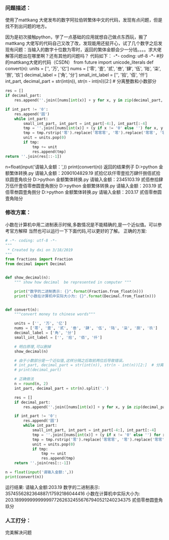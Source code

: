### 问题描述：
<p>使用了mattkang 大佬发布的数字阿拉伯转繁体中文的代码，发现有点问题，但是找不到出问题的地方。</p>
因为是初次接触python，学了一点基础的应用就想自己做点东西玩，搬了mattkang 大佬写的代码自己又改了改，发现能用还挺开心，试了几个数字之后发现有问题：当输入的数字十位数为零时，返回的繁体金额会少一分钱。。。。求大佬解答问题出在哪里啊？还有其他的问题吗？
代码如下：
-*- coding: utf-8 -*-
#抄的mattkang大佬的代码（CSDN） 
from future import unicode_literals
def convert(n):
    units = ['', '万', '亿']
    nums = ['零', '壹', '贰', '叁', '肆', '伍', '陆', '柒', '捌', '玖']
    decimal_label = ['角', '分']
    small_int_label = ['', '拾', '佰', '仟']
    int_part, decimal_part = str(int(n)), str(n - int(n))[2:]  # 分离整数和小数部分

```python
res = []
if decimal_part:
    res.append(''.join([nums[int(x)] + y for x, y in zip(decimal_part, decimal_label) if x != '0']))

if int_part != '0':
    res.append('圆')
    while int_part:
        small_int_part, int_part = int_part[-4:], int_part[:-4]
        tmp = ''.join([nums[int(x)] + (y if x != '0' else '') for x, y in list(zip(small_int_part[::-1], small_int_label))[::-1]])
        tmp = tmp.rstrip('零').replace('零零零', '零').replace('零零', '零')
        unit = units.pop(0)
        if tmp:
            tmp += unit
            res.append(tmp)
return ''.join(res[::-1])

```
n=float(input('请输入金额：',))
print(convert(n))
返回的结果例子
D:>python 金额繁体转换.py
请输入金额：2090104829.19
贰拾亿玖仟零壹拾万肆仟捌佰贰拾玖圆壹角玖分
D:>python 金额繁体转换.py
请输入金额：2345103.19
贰佰叁拾肆万伍仟壹佰零叁圆壹角捌分
D:>python 金额繁体转换.py
请输入金额：203.19
贰佰零叁圆壹角捌分
D:>python 金额繁体转换.py
请输入金额：203.17
贰佰零叁圆壹角陆分 
### 修改方案：
小数在计算机中用二进制表示时候,多数情况是不能精确的,是一个近似值。可以参考官方解释
当然也可以运行一下下面代码,可以更好的了解。
正确的方案:

```python
# -*- coding: utf-8 -*-
"""
 * Created by dxi on 3/18/2019
"""
from fractions import Fraction
from decimal import Decimal


def show_decimal(n):
    """ show how decimal  be represented in computer """

    print("数字的二进制表示: {}".format(Fraction.from_float(n)))
    print("小数在计算机中实际大小为: {}".format(Decimal.from_float(n)))


def convert(n):
    """convert money to chinese words"""

    units = ['', '万', '亿']
    nums = ['零', '壹', '贰', '叁', '肆', '伍', '陆', '柒', '捌', '玖']
    decimal_label = ['角', '分']
    small_int_label = ['', '拾', '佰', '仟']

    # 明白原理,可以删掉
    show_decimal(n)

    # 由于小数部分是一个近似值,这样分隔之后取前两位后导致错误。
    # int_part, decimal_part = str(int(n)), str(n - int(n))[2:]  # 分离整数和小数部分,
    # print(decimal_part)

    # 正确做法
    n = round(n, 2)
    int_part, decimal_part = str(n).split('.')

    res = []
    if decimal_part:
        res.append(''.join([nums[int(x)] + y for x, y in zip(decimal_part, decimal_label) if x != '0']))

    if int_part != '0':
        res.append('圆')
        while int_part:
            small_int_part, int_part = int_part[-4:], int_part[:-4]
            tmp = ''.join([nums[int(x)] + (y if x != '0' else '') for x, y in list(zip(small_int_part[::-1], small_int_label))[::-1]])
            tmp = tmp.rstrip('零').replace('零零零', '零').replace('零零', '零')
            unit = units.pop(0)
            if tmp:
                tmp += unit
                res.append(tmp)
    return ''.join(res[::-1])

n = float(input('请输入金额:',))
print(convert(n))


```
运行结果:
请输入金额:203.19
数字的二进制表示: 3574556282364887/17592186044416
小数在计算机中实际大小为: 203.18999999999999772626324556767940521240234375
贰佰零叁圆壹角玖分
### 人工打分：
完美解决问题
